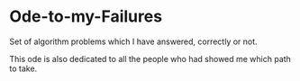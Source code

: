 # Ode-to-my-Failures
Set of algorithm problems which I have answered, correctly or not.

This ode is also dedicated to all the people who had showed me which path to take.
